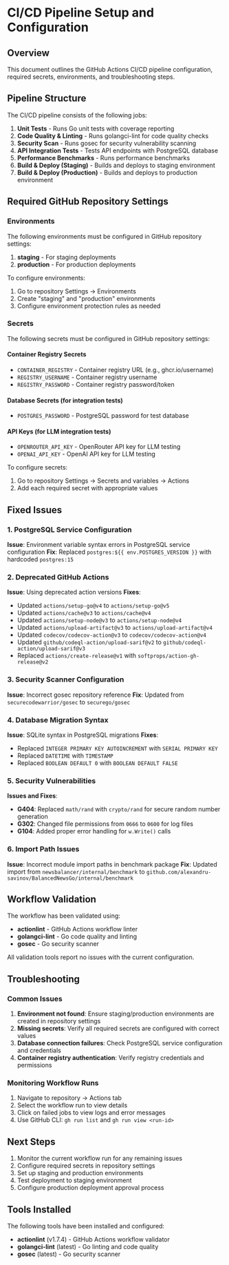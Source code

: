 # CI/CD Pipeline Setup and Configuration

## Overview

This document outlines the GitHub Actions CI/CD pipeline configuration, required secrets, environments, and troubleshooting steps.

## Pipeline Structure

The CI/CD pipeline consists of the following jobs:

1. **Unit Tests** - Runs Go unit tests with coverage reporting
2. **Code Quality & Linting** - Runs golangci-lint for code quality checks
3. **Security Scan** - Runs gosec for security vulnerability scanning
4. **API Integration Tests** - Tests API endpoints with PostgreSQL database
5. **Performance Benchmarks** - Runs performance benchmarks
6. **Build & Deploy (Staging)** - Builds and deploys to staging environment
7. **Build & Deploy (Production)** - Builds and deploys to production environment

## Required GitHub Repository Settings

### Environments

The following environments must be configured in GitHub repository settings:

1. **staging** - For staging deployments
2. **production** - For production deployments

To configure environments:
1. Go to repository Settings → Environments
2. Create "staging" and "production" environments
3. Configure environment protection rules as needed

### Secrets

The following secrets must be configured in GitHub repository settings:

#### Container Registry Secrets
- `CONTAINER_REGISTRY` - Container registry URL (e.g., ghcr.io/username)
- `REGISTRY_USERNAME` - Container registry username
- `REGISTRY_PASSWORD` - Container registry password/token

#### Database Secrets (for integration tests)
- `POSTGRES_PASSWORD` - PostgreSQL password for test database

#### API Keys (for LLM integration tests)
- `OPENROUTER_API_KEY` - OpenRouter API key for LLM testing
- `OPENAI_API_KEY` - OpenAI API key for LLM testing

To configure secrets:
1. Go to repository Settings → Secrets and variables → Actions
2. Add each required secret with appropriate values

## Fixed Issues

### 1. PostgreSQL Service Configuration
**Issue**: Environment variable syntax errors in PostgreSQL service configuration
**Fix**: Replaced `postgres:${{ env.POSTGRES_VERSION }}` with hardcoded `postgres:15`

### 2. Deprecated GitHub Actions
**Issue**: Using deprecated action versions
**Fixes**:
- Updated `actions/setup-go@v4` to `actions/setup-go@v5`
- Updated `actions/cache@v3` to `actions/cache@v4`
- Updated `actions/setup-node@v3` to `actions/setup-node@v4`
- Updated `actions/upload-artifact@v3` to `actions/upload-artifact@v4`
- Updated `codecov/codecov-action@v3` to `codecov/codecov-action@v4`
- Updated `github/codeql-action/upload-sarif@v2` to `github/codeql-action/upload-sarif@v3`
- Replaced `actions/create-release@v1` with `softprops/action-gh-release@v2`

### 3. Security Scanner Configuration
**Issue**: Incorrect gosec repository reference
**Fix**: Updated from `securecodewarrior/gosec` to `securego/gosec`

### 4. Database Migration Syntax
**Issue**: SQLite syntax in PostgreSQL migrations
**Fixes**:
- Replaced `INTEGER PRIMARY KEY AUTOINCREMENT` with `SERIAL PRIMARY KEY`
- Replaced `DATETIME` with `TIMESTAMP`
- Replaced `BOOLEAN DEFAULT 0` with `BOOLEAN DEFAULT FALSE`

### 5. Security Vulnerabilities
**Issues and Fixes**:
- **G404**: Replaced `math/rand` with `crypto/rand` for secure random number generation
- **G302**: Changed file permissions from `0666` to `0600` for log files
- **G104**: Added proper error handling for `w.Write()` calls

### 6. Import Path Issues
**Issue**: Incorrect module import paths in benchmark package
**Fix**: Updated import from `newsbalancer/internal/benchmark` to `github.com/alexandru-savinov/BalancedNewsGo/internal/benchmark`

## Workflow Validation

The workflow has been validated using:
- **actionlint** - GitHub Actions workflow linter
- **golangci-lint** - Go code quality and linting
- **gosec** - Go security scanner

All validation tools report no issues with the current configuration.

## Troubleshooting

### Common Issues

1. **Environment not found**: Ensure staging/production environments are created in repository settings
2. **Missing secrets**: Verify all required secrets are configured with correct values
3. **Database connection failures**: Check PostgreSQL service configuration and credentials
4. **Container registry authentication**: Verify registry credentials and permissions

### Monitoring Workflow Runs

1. Navigate to repository → Actions tab
2. Select the workflow run to view details
3. Click on failed jobs to view logs and error messages
4. Use GitHub CLI: `gh run list` and `gh run view <run-id>`

## Next Steps

1. Monitor the current workflow run for any remaining issues
2. Configure required secrets in repository settings
3. Set up staging and production environments
4. Test deployment to staging environment
5. Configure production deployment approval process

## Tools Installed

The following tools have been installed and configured:
- **actionlint** (v1.7.4) - GitHub Actions workflow validator
- **golangci-lint** (latest) - Go linting and code quality
- **gosec** (latest) - Go security scanner
